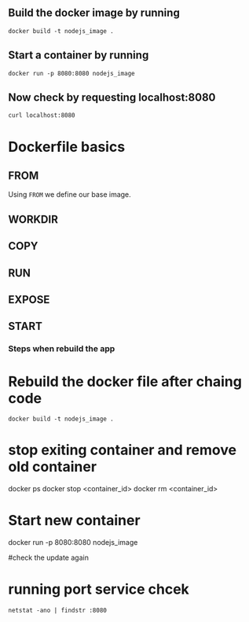 ## Build the docker image by running
`docker build -t nodejs_image .`

## Start a container by running
`docker run -p 8080:8080 nodejs_image`

## Now check by requesting localhost:8080
`curl localhost:8080`

# Dockerfile basics

## FROM
Using `FROM` we define our base image.

## WORKDIR

## COPY

## RUN

## EXPOSE

## START


### Steps when rebuild the app

# Rebuild the docker file after chaing code
`docker build -t nodejs_image .`

# stop exiting container and remove old container
docker ps
docker stop <container_id>
docker rm <container_id>

# Start new container
docker run -p 8080:8080 nodejs_image

#check the update again

# running port service chcek 
`netstat -ano | findstr :8080`